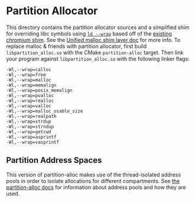 # Partition Allocator

This directory contains the partition allocator sources and a simplified shim for overriding libc
symbols using [`ld --wrap`][wrap] based off of the [existing chromium shim][shim]. See the
[Unified malloc shim layer doc][design-doc] for more info. To replace malloc & friends with partition
allocator, first build `libpartition_alloc.so` with the CMake `partition-alloc` target. Then link
your program against `libpartition_alloc.so` with the following linker flags:

```
-Wl,--wrap=calloc
-Wl,--wrap=free
-Wl,--wrap=malloc
-Wl,--wrap=memalign
-Wl,--wrap=posix_memalign
-Wl,--wrap=pvalloc
-Wl,--wrap=realloc
-Wl,--wrap=valloc
-Wl,--wrap=malloc_usable_size
-Wl,--wrap=realpath
-Wl,--wrap=strdup
-Wl,--wrap=strndup
-Wl,--wrap=getcwd
-Wl,--wrap=asprintf
-Wl,--wrap=vasprintf
```

## Partition Address Spaces

This version of partition-alloc makes use of the thread-isolated address pools
in order to isolate allocations for different compartments. See [the
partition-alloc docs][glossary] for information about address pools and how they
are used.

[wrap]: https://chromium.googlesource.com/chromium/src/base/+/refs/heads/main/allocator/allocator_shim_override_libc_symbols.h
[shim]: https://chromium.googlesource.com/chromium/src/base/+/refs/heads/main/allocator/allocator_shim_default_dispatch_to_partition_alloc.cc
[design-doc]: https://docs.google.com/document/d/1yKlO1AO4XjpDad9rjcBOI15EKdAGsuGO_IeZy0g0kxo/edit
[glossary]: https://chromium.googlesource.com/chromium/src/+/refs/heads/main/base/allocator/partition_allocator/glossary.md#pool
